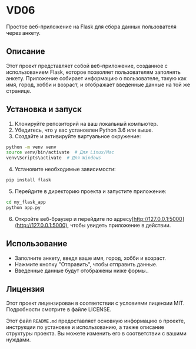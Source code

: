 # VD06

Простое веб-приложение на Flask для сбора данных пользователя через анкету.

## Описание

Этот проект представляет собой веб-приложение, созданное с использованием Flask, которое позволяет пользователям заполнять анкету. Приложение собирает информацию о пользователе, такую как имя, город, хобби и возраст, и отображает введенные данные на той же странице.

## Установка и запуск

1. Клонируйте репозиторий на ваш локальный компьютер.
2. Убедитесь, что у вас установлен Python 3.6 или выше.
3. Создайте и активируйте виртуальное окружение:

```bash
python -m venv venv
source venv/bin/activate  # Для Linux/Mac
venv\Scripts\activate  # Для Windows
```

4. Установите необходимые зависимости:

```bash
pip install flask
```

5. Перейдите в директорию проекта и запустите приложение:

```bash
cd my_flask_app
python app.py
```

6. Откройте веб-браузер и перейдите по адресу[http://127.0.0.1:5000](http://127.0.0.1:5000), чтобы увидеть приложение в действии.

## Использование

- Заполните анкету, введя ваше имя, город, хобби и возраст.
- Нажмите кнопку "Отправить", чтобы отправить данные.
- Введенные данные будут отображены ниже формы..

## Лицензия
Этот проект лицензирован в соответствии с условиями лицензии MIT. Подробности смотрите в файле LICENSE.

Этот файл `README.md` предоставляет основную информацию о проекте, инструкции по установке и использованию, а также описание структуры проекта. Вы можете изменить его в соответствии с вашими нуждами.
